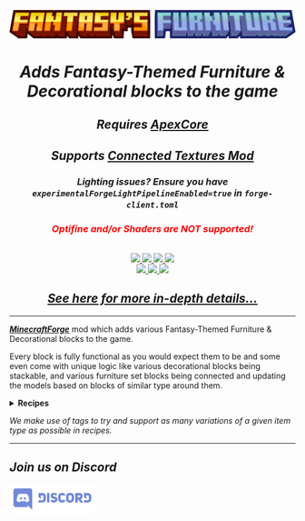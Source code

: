 <div align="center">

<a href="https://apexstudios.dev/fantasys-furniture"><img src="https://raw.githubusercontent.com/ApexStudios-Dev/.github/d031f76371ebf4d68d64842d6f6db6a805a00638/fantasyfurniture_banner.svg"></a>

<h1><i><b>Adds Fantasy-Themed Furniture & Decorational blocks to the game</b></i></h1>
<h2><i>Requires <a href="https://www.apexstudios.dev/apexcore"><b>ApexCore</b></a></i></h2>
<h2><i>Supports <a href="https://www.curseforge.com/minecraft/mc-mods/ctm"><b>Connected Textures Mod</b></a></i></h2>
<h3><i>Lighting issues? Ensure you have <code>experimentalForgeLightPipelineEnabled=true</code> in <code>forge-client.toml</code></i></h3>
<div style="color:red"><h3><i><b>Optifine</b> and/or <b>Shaders</b> are <b>NOT</b> supported!</i></h3></div>
<br>

<a href="https://github.com/ApexStudios-Dev/FantasyFurniture">
	<img src="https://img.shields.io/github/license/ApexStudios-Dev/FantasyFurniture?style=flat-square"></img>
	<img src="https://img.shields.io/github/v/tag/ApexStudios-Dev/FantasyFurniture?sort=semver&style=flat-square"></img>
	<img src="https://img.shields.io/github/v/release/ApexStudios-Dev/FantasyFurniture?display_name=release&sort=semver&style=flat-square"></img>
	<img src="https://img.shields.io/github/workflow/status/ApexStudios-Dev/FantasyFurniture/release?style=flat-square"></img>
</a>
<br>
<a href="https://modrinth.com/mod/fantasy-furniture">
	<img src="https://img.shields.io/modrinth/dt/A0nfCqYw?style=flat-square"></img>
</a>
<a href="https://www.curseforge.com/minecraft/mc-mods/fantasys-furniture">
	<img src="https://cf.way2muchnoise.eu/short_579564_downloads.svg?badge_style=flat"></img>
	<img src="https://cf.way2muchnoise.eu/versions/579564.svg?badge_style=flat"></img>
</a>

<br>
<h2><i><a href="https://www.apexstudios.dev/fantasys-furniture"><b>See here for more in-depth details...</b></a></i></h2>

</div>

---

<p>

[_**MinecraftForge**_](https://minecraftforge.net/) mod which adds various Fantasy-Themed Furniture & Decorational blocks to the game.

Every block is fully functional as you would expect them to be and some even come with unique logic like
various decorational blocks being stackable, and various furniture set blocks being connected and updating the models based on blocks of similar type around them.

<details>

<summary><b>Recipes</b></summary>

<img src="https://github.com/ApexStudios-Dev/.github/blob/master/assets/minecraft/furniture_station_recipe.png?raw=true" width=25%></img>

<img src="https://github.com/ApexStudios-Dev/.github/blob/master/assets/minecraft/furniture_station_recipes.gif?raw=true" width=25%></img>

</details>

_We make use of tags to try and support as many variations of a given _item type as possible in_ recipes._

</p>

---

## _Join us on **Discord**_
<a href="https://discord.apexstudios.dev/"><img src="https://raw.githubusercontent.com/ApexStudios-Dev/.github/d031f76371ebf4d68d64842d6f6db6a805a00638/discord_banner.svg" width=30%></a>
